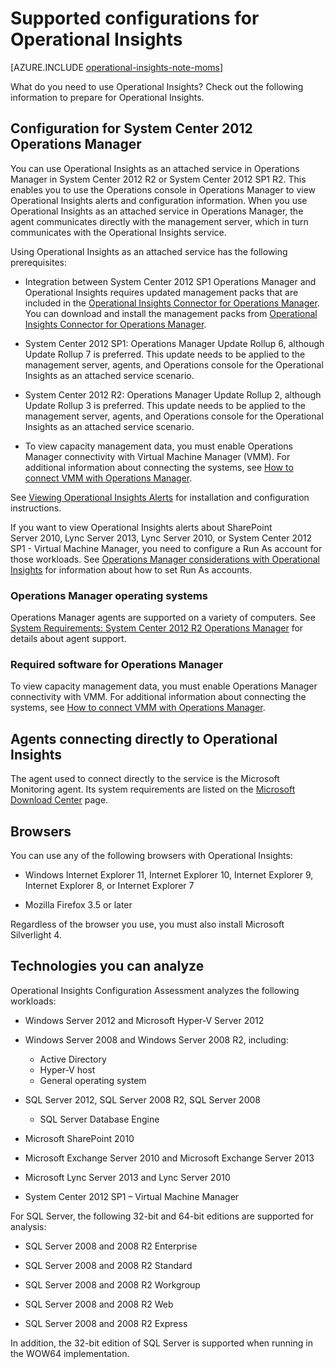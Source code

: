 <properties
   pageTitle="Supported configurations for Operational Insights"
   description="Learn about the configurations needed for Operational Insights"
   services="operational-insights"
   documentationCenter=""
   authors="bandersmsft"
   manager="jwhit"
   editor="tysonn" />
<tags
   ms.service="operational-insights"
   ms.devlang="na"
   ms.topic="article"
   ms.tgt_pltfrm="na"
   ms.workload="na"
   ms.date="09/10/2015"
   ms.author="banders" />

# Supported configurations for Operational Insights

[AZURE.INCLUDE [operational-insights-note-moms](../../includes/operational-insights-note-moms.md)]

What do you need to use Operational Insights? Check out the following information to prepare for Operational Insights.


## Configuration for System Center 2012 Operations Manager

You can use Operational Insights as an attached service in Operations Manager in System Center 2012 R2 or System Center 2012 SP1 R2. This enables you to use the Operations console in Operations Manager to view Operational Insights alerts and configuration information. When you use Operational Insights as an attached service in Operations Manager, the agent communicates directly with the management server, which in turn communicates with the Operational Insights service.

Using Operational Insights as an attached service has the following prerequisites:


- Integration between System Center 2012 SP1 Operations Manager and Operational Insights requires updated management packs that are included in the [Operational Insights Connector for Operations Manager](https://www.microsoft.com/en-us/download/details.aspx?id=38199). You can download and install the management packs from [Operational Insights Connector for Operations Manager](https://www.microsoft.com/en-us/download/details.aspx?id=38199).

- System Center 2012 SP1: Operations Manager Update Rollup 6, although Update Rollup 7 is preferred. This update needs to be applied to the management server, agents, and Operations console for the Operational Insights as an attached service scenario.

- System Center 2012 R2: Operations Manager Update Rollup 2, although Update Rollup 3 is preferred. This update needs to be applied to the management server, agents, and Operations console for the Operational Insights as an attached service scenario.

- To view capacity management data, you must enable Operations Manager connectivity with Virtual Machine Manager (VMM). For additional information about connecting the systems, see [How to connect VMM with Operations Manager](https://technet.microsoft.com/en-us/library/hh882396.aspx).

See [Viewing Operational Insights Alerts](http://go.microsoft.com/fwlink/?LinkID=293793) for installation and configuration instructions.

If you want to view Operational Insights alerts about SharePoint Server 2010, Lync Server 2013, Lync Server 2010, or System Center 2012 SP1 - Virtual Machine Manager, you need to configure a Run As account for those workloads. See [Operations Manager considerations with Operational Insights](operational-insights-operations-manager.md) for information about how to set Run As accounts.


### Operations Manager operating systems

Operations Manager agents are supported on a variety of computers. See [System Requirements: System Center 2012 R2 Operations Manager](https://technet.microsoft.com/library/dn249696.aspx) for details about agent support.

### Required software for Operations Manager

To view capacity management data, you must enable Operations Manager connectivity with VMM. For additional information about connecting the systems, see [How to connect VMM with Operations Manager](https://technet.microsoft.com/en-us/library/hh882396.aspx).

## Agents connecting directly to Operational Insights

The agent used to connect directly to the service is the Microsoft Monitoring agent. Its system requirements are listed on the [Microsoft Download Center](https://www.microsoft.com/en-us/download/details.aspx?id=40316&e6b34bbe-475b-1abd-2c51-b5034bcdd6d2=True) page.

## Browsers

You can use any of the following browsers with Operational Insights:

- Windows Internet Explorer 11, Internet Explorer 10, Internet Explorer 9, Internet Explorer 8, or Internet Explorer 7

- Mozilla Firefox 3.5 or later

Regardless of the browser you use, you must also install Microsoft Silverlight 4.

## Technologies you can analyze

Operational Insights Configuration Assessment analyzes the following workloads:

- Windows Server 2012 and Microsoft Hyper-V Server 2012

- Windows Server 2008 and Windows Server 2008 R2, including:
    - Active Directory
	- Hyper-V host
	- General operating system

- SQL Server 2012, SQL Server 2008 R2, SQL Server 2008
    - SQL Server Database Engine

- Microsoft SharePoint 2010

- Microsoft Exchange Server 2010 and Microsoft Exchange Server 2013

- Microsoft Lync Server 2013 and Lync Server 2010

- System Center 2012 SP1 – Virtual Machine Manager

For SQL Server, the following 32-bit and 64-bit editions are supported for analysis:

- SQL Server 2008 and 2008 R2 Enterprise

- SQL Server 2008 and 2008 R2 Standard

- SQL Server 2008 and 2008 R2 Workgroup

- SQL Server 2008 and 2008 R2 Web

- SQL Server 2008 and 2008 R2 Express

In addition, the 32-bit edition of SQL Server is supported when running in the WOW64 implementation.
